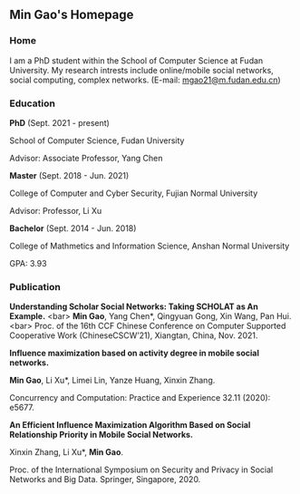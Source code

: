 ## Min Gao's Homepage

### Home
I am a PhD student within the School of Computer Science at Fudan University. My research intrests include online/mobile social networks, social computing, complex networks. (E-mail: mgao21@m.fudan.edu.cn)



### Education

**PhD** (Sept. 2021 - present)

School of Computer Science, Fudan University 

Advisor: Associate Professor, Yang Chen

**Master** (Sept. 2018 - Jun. 2021)

College of Computer and Cyber Security, Fujian Normal University 

Advisor: Professor, Li Xu

**Bachelor** (Sept. 2014 - Jun. 2018)

College of Mathmetics and Information Science, Anshan Normal University 

GPA: 3.93


### Publication

**Understanding Scholar Social Networks: Taking SCHOLAT as An Example.** \<bar>
**Min Gao**, Yang Chen*, Qingyuan Gong, Xin Wang, Pan Hui.\<bar>
Proc. of the 16th CCF Chinese Conference on Computer Supported Cooperative Work (ChineseCSCW’21), Xiangtan, China, Nov. 2021.

**Influence maximization based on activity degree in mobile social networks.**

**Min Gao**, Li Xu*, Limei Lin, Yanze Huang, Xinxin Zhang. 

Concurrency and Computation: Practice and Experience 32.11 (2020): e5677.
  
**An Efficient Influence Maximization Algorithm Based on Social Relationship Priority in Mobile Social Networks.**

Xinxin Zhang, Li Xu*, **Min Gao**.  

Proc. of the International Symposium on Security and Privacy in Social Networks and Big Data. Springer, Singapore, 2020. 
  



